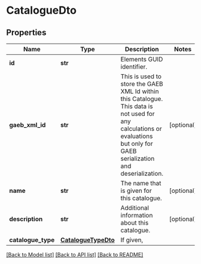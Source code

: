 # CatalogueDto

## Properties
Name | Type | Description | Notes
------------ | ------------- | ------------- | -------------
**id** | **str** | Elements GUID identifier.              | 
**gaeb_xml_id** | **str** | This is used to store the GAEB XML Id within this Catalogue. This data is not used for any calculations or evaluations but only for GAEB serialization and deserialization.              | [optional] 
**name** | **str** | The name that is given for this catalogue. | [optional] 
**description** | **str** | Additional information about this catalogue. | [optional] 
**catalogue_type** | [**CatalogueTypeDto**](CatalogueTypeDto.md) | If given, | 

[[Back to Model list]](../README.md#documentation-for-models) [[Back to API list]](../README.md#documentation-for-api-endpoints) [[Back to README]](../README.md)


